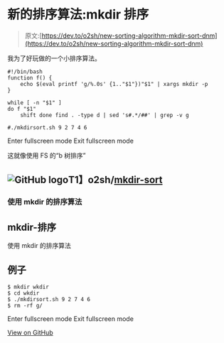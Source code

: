 # 新的排序算法:mkdir 排序

> 原文:[https://dev.to/o2sh/new-sorting-algorithm-mkdir-sort-dnm](https://dev.to/o2sh/new-sorting-algorithm-mkdir-sort-dnm)

我为了好玩做的一个小排序算法。

```
#!/bin/bash
function f() {
    echo $(eval printf 'g/%.0s' {1.."$1"})"$1" | xargs mkdir -p
}

while [ -n "$1" ]
do f "$1"
    shift done find . -type d | sed 's#.*/##' | grep -v g

#./mkdirsort.sh 9 2 7 4 6 
```

Enter fullscreen mode Exit fullscreen mode

这就像使用 FS 的“b 树排序”

## ![GitHub logo](../Images/292a238c61c5611a7f4d07a21d9e8e0a.png)T1】o2sh/[mkdir-sort](https://github.com/o2sh/mkdir-sort)

### 使用 mkdir 的排序算法

<article class="markdown-body entry-content container-lg" itemprop="text">

# mkdir-排序

使用 mkdir 的排序算法

## 例子

```
$ mkdir wkdir
$ cd wkdir
$ ./mkdirsort.sh 9 2 7 4 6
$ rm -rf g/
```

Enter fullscreen mode Exit fullscreen mode</article>

[View on GitHub](https://github.com/o2sh/mkdir-sort)